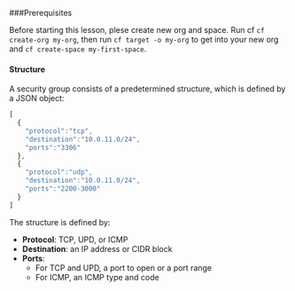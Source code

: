 ###Prerequisites

Before starting this lesson, plese create new org and space. Run cf `cf create-org my-org`, then run `cf target -o my-org` to get into your new org and `cf create-space my-first-space`. 

#### Structure

A security group consists of a predetermined structure, which is defined by a JSON object:

```js
[
  {
    "protocol":"tcp",
    "destination":"10.0.11.0/24",
    "ports":"3306"
  },
  {
    "protocol":"udp",
    "destination":"10.0.11.0/24",
    "ports":"2200-3000"
  }
]
```

The structure is defined by:

* **Protocol**: TCP, UPD, or ICMP
* **Destination**: an IP address or CIDR block
* **Ports**:
  * For TCP and UPD, a port to open or a port range
  * For ICMP, an ICMP type and code
